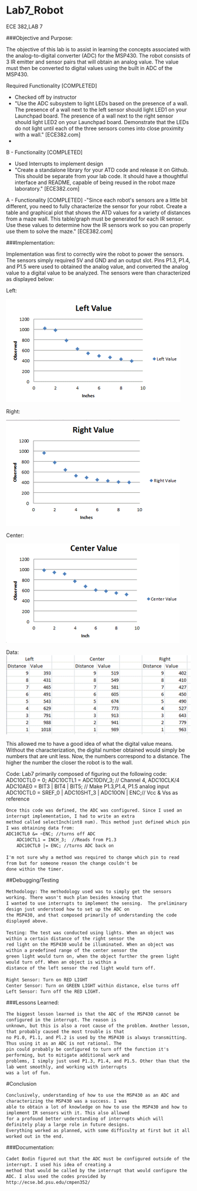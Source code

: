 Lab7_Robot
==========

ECE 382,LAB 7

###Objective and Purpose:

The objective of this lab is to assist in learning the concepts associated with the analog-to-digital converter (ADC) for the MSP430. The robot consists of 3 IR emitter and sensor pairs that will obtain an analog value. The value must then be converted to digital values using the built in ADC of the MSP430.

Required Functionality [COMPLETED]
  - Checked off by instructor
  - "Use the ADC subsystem to light LEDs based on the presence of a wall. The presence of a wall next to the left sensor should light LED1 on your Launchpad board. The presence of a wall next to the right sensor should light LED2 on your Launchpad board. Demonstrate that the LEDs do not light until each of the three sensors comes into close proximity with a wall." [ECE382.com]
  - 

B - Functionality [COMPLETED]
  - Used Interrupts to implement design
  - "Create a standalone library for your ATD code and release it on Github. This should be separate from your lab code. It should have a thoughtful interface and README, capable of being reused in the robot maze laboratory." [ECE382.com]
  
A - Functionality [COMPLETED]
-"Since each robot's sensors are a little bit different, you need to fully characterize the sensor for your robot. Create a table and graphical plot that shows the ATD values for a variety of distances from a maze wall. This table/graph must be generated for each IR sensor. Use these values to determine how the IR sensors work so you can properly use them to solve the maze." [ECE382.com]

###Implementation:

Implementation was first to correctly wire the robot to power the sensors. The sensors simply required 5V and GND and an output slot. Pins P1.3, P1.4, and P1.5 were used to obtained the analog value, and converted the analog value to a digital value to be analyzed. The sensors were than characterized as displayed below:

Left:

![alt text](https://raw.githubusercontent.com/vipersfly23/Lab7_Robot/master/leftGraph.GIF "Left")

Right:

![alt text](https://raw.githubusercontent.com/vipersfly23/Lab7_Robot/master/rightGraph.GIF "Right")

Center:

![alt text](https://raw.githubusercontent.com/vipersfly23/Lab7_Robot/master/centerValue.GIF "Center")

Data:
![alt text](https://raw.githubusercontent.com/vipersfly23/Lab7_Robot/master/dataCollected.GIF "DATA")

  This allowed me to have a good idea of what the digital value means. Without the characterization, the digital number
  obtained would simply be numbers that are unit less. Now, the numbers correspond to a distance. The higher the number the
  closer the robot is to the wall.
  
Code:
 Lab7 primarily composed of figuring out the following code:
 	ADC10CTL0 = 0;
	ADC10CTL1 = ADC10DIV_3;				// Channel 4, ADC10CLK/4
	ADC10AE0 = BIT3 | BIT4 | BIT5;		 			// Make P1.3,P1.4, P1.5 analog input
	ADC10CTL0 = SREF_0 | ADC10SHT_3 | ADC10ON | ENC;// Vcc & Vss as reference
	
	Once this code was defined, the ADC was configured. Since I used an interrupt implementation, I had to write an extra
	method called selectInch(int8 num). This method just defined which pin I was obtaining data from:
	ADC10CTL0 &= ~ENC; //turns off ADC
		ADC10CTL1 = INCH_3;  //Reads from P1.3
		ADC10CTL0 |= ENC; //turns ADC back on
		
	I'm not sure why a method was required to change which pin to read from but for someone reason the change couldn't be
	done within the timer.
	
##Debugging/Testing

	Methodology: The methodology used was to simply get the sensors working. There wasn't much plan besides knowing that
	I wanted to use interrupts to implement the sensing.  The preliminary design just understood how to set up the ADC on
	the MSP430, and that composed primarily of understanding the code displayed above.
	
	Testing: The test was conducted using lights. When an object was within a certain distance of the right sensor the
	red light on the MSP430 would be illuminated. When an object was within a predefined range of the center sensor the
	green light would turn on, when the object further the green light would turn off. When an object is within a
	distance of the left sensor the red light would turn off.
	
	Right Sensor: Turn on RED LIGHT
	Center Sensor: Turn on GREEN LIGHT within distance, else turns off
	Left Sensor: Turn off the RED LIGHT.
	
###Lessons Learned:

	The biggest lesson learned is that the ADC of the MSP430 cannot be configured in the interrupt. The reason is
	unknown, but this is also a root cause of the problem. Another lesson, that probably caused the most trouble is that
	no P1.0, P1.1, and Pl.2 is used by the MSP430 is always transmitting. Thus using it as an ADC is not rational. The
	pin could probably be configured to turn off the function it's performing, but to mitigate additional work and
	problems, I simply just used P1.3, P1.4, and P1.5. Other than that the lab went smoothly, and working with interrupts
	was a lot of fun.

#Conclusion

	Conclusively, understanding of how to use the MSP430 as an ADC and characterizing the MSP430 was a success. I was
	able to obtain a lot of knowledge on how to use the MSP430 and how to implement IR sensors with it. This also allowed
	for a profound better understanding of interrupts which will definitely play a large role in future designs.
	Everything worked as planned, with some difficulty at first but it all worked out in the end.
	
###Documentation:
	
	Cadet Bodin figured out that the ADC must be configured outside of the interrupt. I used his idea of creating a
	method that would be called by the interrupt that would configure the ADC. I alsu used the codes provided by 
	http://ecse.bd.psu.edu/cmpen352/

